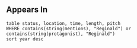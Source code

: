 
## Appears In

```dataview
table status, location, time, length, pitch
WHERE contains(string(mentions), "Reginald") or contains(string(protagonist), "Reginald")
sort year desc
```
